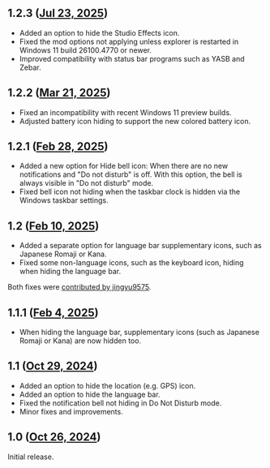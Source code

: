 ## 1.2.3 ([Jul 23, 2025](https://github.com/ramensoftware/windhawk-mods/blob/0ceec46962865fdd3e2d7d83a83330ea1a3c1ca8/mods/taskbar-tray-system-icon-tweaks.wh.cpp))

* Added an option to hide the Studio Effects icon.
* Fixed the mod options not applying unless explorer is restarted in Windows 11 build 26100.4770 or newer.
* Improved compatibility with status bar programs such as YASB and Zebar.

## 1.2.2 ([Mar 21, 2025](https://github.com/ramensoftware/windhawk-mods/blob/ccea9857952abe4d8288052ac3e2ebb3c2900d1c/mods/taskbar-tray-system-icon-tweaks.wh.cpp))

* Fixed an incompatibility with recent Windows 11 preview builds.
* Adjusted battery icon hiding to support the new colored battery icon.

## 1.2.1 ([Feb 28, 2025](https://github.com/ramensoftware/windhawk-mods/blob/430f707bfe33b708eb18a2018c9f3660f27705b4/mods/taskbar-tray-system-icon-tweaks.wh.cpp))

* Added a new option for Hide bell icon: When there are no new notifications and "Do not disturb" is off. With this option, the bell is always visible in "Do not disturb" mode.
* Fixed bell icon not hiding when the taskbar clock is hidden via the Windows taskbar settings.

## 1.2 ([Feb 10, 2025](https://github.com/ramensoftware/windhawk-mods/blob/739d5e32426532fdd48f408029d2642060ac1c33/mods/taskbar-tray-system-icon-tweaks.wh.cpp))

* Added a separate option for language bar supplementary icons, such as Japanese Romaji or Kana.
* Fixed some non-language icons, such as the keyboard icon, hiding when hiding the language bar.

Both fixes were [contributed by jingyu9575](https://github.com/ramensoftware/windhawk-mods/issues/1489).

## 1.1.1 ([Feb 4, 2025](https://github.com/ramensoftware/windhawk-mods/blob/0ed562ab9a86e0ec763753d8da5109cbe66c9325/mods/taskbar-tray-system-icon-tweaks.wh.cpp))

* When hiding the language bar, supplementary icons (such as Japanese Romaji or Kana) are now hidden too.

## 1.1 ([Oct 29, 2024](https://github.com/ramensoftware/windhawk-mods/blob/12ffb0bf8c2ba14d3197b454ade055c1cdc66af1/mods/taskbar-tray-system-icon-tweaks.wh.cpp))

* Added an option to hide the location (e.g. GPS) icon.
* Added an option to hide the language bar.
* Fixed the notification bell not hiding in Do Not Disturb mode.
* Minor fixes and improvements.

## 1.0 ([Oct 26, 2024](https://github.com/ramensoftware/windhawk-mods/blob/ce2e4aca78ea32ba11a7e7883c01d552a767d5ca/mods/taskbar-tray-system-icon-tweaks.wh.cpp))

Initial release.
